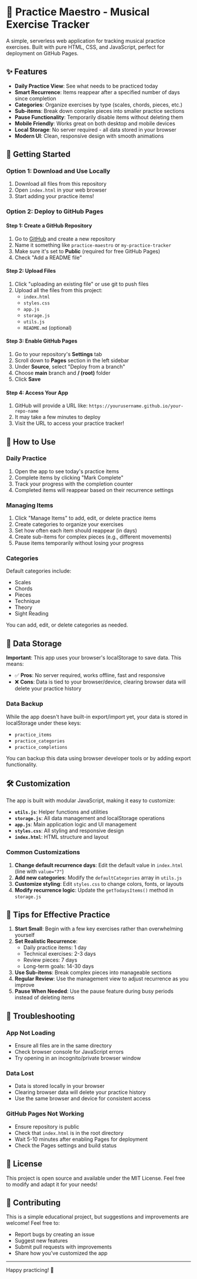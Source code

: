 # 🎼 Practice Maestro - Musical Exercise Tracker

A simple, serverless web application for tracking musical practice exercises. Built with pure HTML, CSS, and JavaScript, perfect for deployment on GitHub Pages.

## ✨ Features

- **Daily Practice View**: See what needs to be practiced today
- **Smart Recurrence**: Items reappear after a specified number of days since completion
- **Categories**: Organize exercises by type (scales, chords, pieces, etc.)
- **Sub-items**: Break down complex pieces into smaller practice sections
- **Pause Functionality**: Temporarily disable items without deleting them
- **Mobile Friendly**: Works great on both desktop and mobile devices
- **Local Storage**: No server required - all data stored in your browser
- **Modern UI**: Clean, responsive design with smooth animations

## 🚀 Getting Started

### Option 1: Download and Use Locally

1. Download all files from this repository
2. Open `index.html` in your web browser
3. Start adding your practice items!

### Option 2: Deploy to GitHub Pages

#### Step 1: Create a GitHub Repository

1. Go to [GitHub](https://github.com) and create a new repository
2. Name it something like `practice-maestro` or `my-practice-tracker`
3. Make sure it's set to **Public** (required for free GitHub Pages)
4. Check "Add a README file"

#### Step 2: Upload Files

1. Click "uploading an existing file" or use git to push files
2. Upload all the files from this project:
   - `index.html`
   - `styles.css`
   - `app.js`
   - `storage.js` 
   - `utils.js`
   - `README.md` (optional)

#### Step 3: Enable GitHub Pages

1. Go to your repository's **Settings** tab
2. Scroll down to **Pages** section in the left sidebar
3. Under **Source**, select "Deploy from a branch"
4. Choose **main** branch and **/ (root)** folder
5. Click **Save**

#### Step 4: Access Your App

1. GitHub will provide a URL like: `https://yourusername.github.io/your-repo-name`
2. It may take a few minutes to deploy
3. Visit the URL to access your practice tracker!

## 📱 How to Use

### Daily Practice

1. Open the app to see today's practice items
2. Complete items by clicking "Mark Complete"
3. Track your progress with the completion counter
4. Completed items will reappear based on their recurrence settings

### Managing Items

1. Click "Manage Items" to add, edit, or delete practice items
2. Create categories to organize your exercises
3. Set how often each item should reappear (in days)
4. Create sub-items for complex pieces (e.g., different movements)
5. Pause items temporarily without losing your progress

### Categories

Default categories include:
- Scales
- Chords  
- Pieces
- Technique
- Theory
- Sight Reading

You can add, edit, or delete categories as needed.

## 💾 Data Storage

**Important**: This app uses your browser's localStorage to save data. This means:

- ✅ **Pros**: No server required, works offline, fast and responsive
- ❌ **Cons**: Data is tied to your browser/device, clearing browser data will delete your practice history

### Data Backup

While the app doesn't have built-in export/import yet, your data is stored in localStorage under these keys:
- `practice_items`
- `practice_categories` 
- `practice_completions`

You can backup this data using browser developer tools or by adding export functionality.

## 🛠️ Customization

The app is built with modular JavaScript, making it easy to customize:

- **`utils.js`**: Helper functions and utilities
- **`storage.js`**: All data management and localStorage operations
- **`app.js`**: Main application logic and UI management
- **`styles.css`**: All styling and responsive design
- **`index.html`**: HTML structure and layout

### Common Customizations

1. **Change default recurrence days**: Edit the default value in `index.html` (line with `value="7"`)
2. **Add new categories**: Modify the `defaultCategories` array in `utils.js`
3. **Customize styling**: Edit `styles.css` to change colors, fonts, or layouts
4. **Modify recurrence logic**: Update the `getTodaysItems()` method in `storage.js`

## 🎯 Tips for Effective Practice

1. **Start Small**: Begin with a few key exercises rather than overwhelming yourself
2. **Set Realistic Recurrence**: 
   - Daily practice items: 1 day
   - Technical exercises: 2-3 days
   - Review pieces: 7 days
   - Long-term goals: 14-30 days
3. **Use Sub-items**: Break complex pieces into manageable sections
4. **Regular Review**: Use the management view to adjust recurrence as you improve
5. **Pause When Needed**: Use the pause feature during busy periods instead of deleting items

## 🔧 Troubleshooting

### App Not Loading
- Ensure all files are in the same directory
- Check browser console for JavaScript errors
- Try opening in an incognito/private browser window

### Data Lost
- Data is stored locally in your browser
- Clearing browser data will delete your practice history
- Use the same browser and device for consistent access

### GitHub Pages Not Working
- Ensure repository is public
- Check that `index.html` is in the root directory
- Wait 5-10 minutes after enabling Pages for deployment
- Check the Pages settings and build status

## 📄 License

This project is open source and available under the MIT License. Feel free to modify and adapt it for your needs!

## 🤝 Contributing

This is a simple educational project, but suggestions and improvements are welcome! Feel free to:

- Report bugs by creating an issue
- Suggest new features
- Submit pull requests with improvements
- Share how you've customized the app

---

Happy practicing! 🎵 